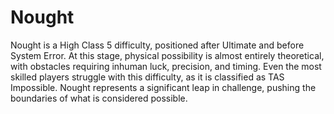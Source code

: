 # Nought

Nought is a High Class 5 difficulty, positioned after Ultimate and before System Error. At this stage, physical possibility is almost entirely theoretical, with obstacles requiring inhuman luck, precision, and timing. Even the most skilled players struggle with this difficulty, as it is classified as TAS Impossible. Nought represents a significant leap in challenge, pushing the boundaries of what is considered possible.
